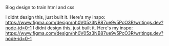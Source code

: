 Blog design to train html and css

I didnt design this, just built it. Here's my inspo: https://www.figma.com/design/nh0V05z3NB87ue9v5PcO3R/writings.dev?node-id=0-1
I didnt design this, just built it. Here's my inspo: https://www.figma.com/design/nh0V05z3NB87ue9v5PcO3R/writings.dev?node-id=0-1
